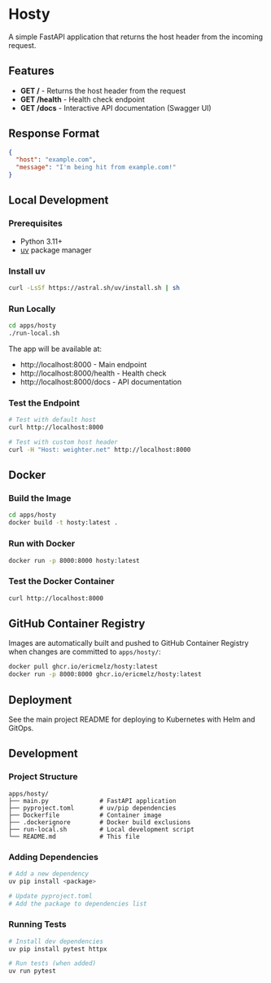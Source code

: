 # Hosty

A simple FastAPI application that returns the host header from the incoming request.

## Features

- **GET /** - Returns the host header from the request
- **GET /health** - Health check endpoint
- **GET /docs** - Interactive API documentation (Swagger UI)

## Response Format

```json
{
  "host": "example.com",
  "message": "I'm being hit from example.com!"
}
```

## Local Development

### Prerequisites

- Python 3.11+
- [uv](https://github.com/astral-sh/uv) package manager

### Install uv

```bash
curl -LsSf https://astral.sh/uv/install.sh | sh
```

### Run Locally

```bash
cd apps/hosty
./run-local.sh
```

The app will be available at:
- http://localhost:8000 - Main endpoint
- http://localhost:8000/health - Health check
- http://localhost:8000/docs - API documentation

### Test the Endpoint

```bash
# Test with default host
curl http://localhost:8000

# Test with custom host header
curl -H "Host: weighter.net" http://localhost:8000
```

## Docker

### Build the Image

```bash
cd apps/hosty
docker build -t hosty:latest .
```

### Run with Docker

```bash
docker run -p 8000:8000 hosty:latest
```

### Test the Docker Container

```bash
curl http://localhost:8000
```

## GitHub Container Registry

Images are automatically built and pushed to GitHub Container Registry when changes are committed to `apps/hosty/`:

```bash
docker pull ghcr.io/ericmelz/hosty:latest
docker run -p 8000:8000 ghcr.io/ericmelz/hosty:latest
```

## Deployment

See the main project README for deploying to Kubernetes with Helm and GitOps.

## Development

### Project Structure

```
apps/hosty/
├── main.py              # FastAPI application
├── pyproject.toml       # uv/pip dependencies
├── Dockerfile           # Container image
├── .dockerignore        # Docker build exclusions
├── run-local.sh         # Local development script
└── README.md            # This file
```

### Adding Dependencies

```bash
# Add a new dependency
uv pip install <package>

# Update pyproject.toml
# Add the package to dependencies list
```

### Running Tests

```bash
# Install dev dependencies
uv pip install pytest httpx

# Run tests (when added)
uv run pytest
```